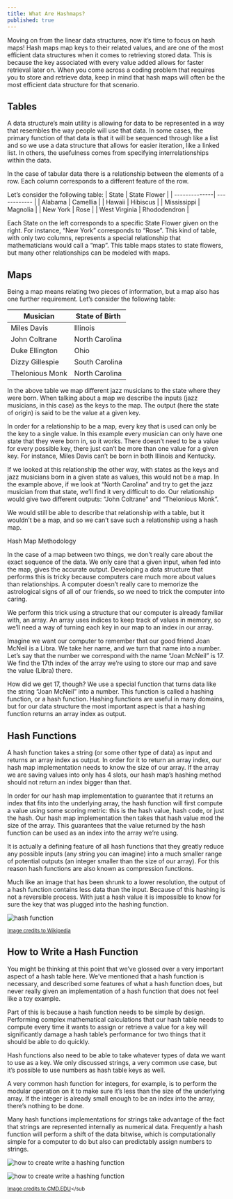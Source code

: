 ```yaml
---
title: What Are Hashmaps?
published: true
---
```


Moving on from the linear data structures, now it’s time to focus on hash maps! Hash maps map keys to their related values, and are one of the most efficient data structures when it comes to retrieving stored data. This is because the key associated with every value added allows for faster retrieval later on. When you come across a coding problem that requires you to store and retrieve data, keep in mind that hash maps will often be the most efficient data structure for that scenario.

## Tables

A data structure’s main utility is allowing for data to be represented in a way that resembles the way people will use that data. In some cases, the primary function of that data is that it will be sequenced through like a list and so we use a data structure that allows for easier iteration, like a linked list. In others, the usefulness comes from specifying interrelationships within the data.

In the case of tabular data there is a relationship between the elements of a row. Each column corresponds to a different feature of the row. 

Let’s consider the following table:
| State         | State Flower |
| --------------| ------------ |
| Alabama       | Camellia     |
| Hawaii        | Hibiscus     |
| Mississippi   | Magnolia     |
| New York      | Rose         |
| West Virginia | Rhododendron |


Each State on the left corresponds to a specific State Flower given on the right. For instance, “New York” corresponds to “Rose”. This kind of table, with only two columns, represents a special relationship that mathematicians would call a “map”. This table maps states to state flowers, but many other relationships can be modeled with maps. 

## Maps

Being a map means relating two pieces of information, but a map also has one further requirement. Let’s consider the following table:

| Musician |	State of Birth |
|----------| ----------------|
| Miles Davis 	|Illinois  |
| John Coltrane |	North Carolina |
| Duke Ellington 	|Ohio |
| Dizzy Gillespie |	South Carolina |
| Thelonious Monk |	North Carolina |

In the above table we map different jazz musicians to the state where they were born. When talking about a map we describe the inputs (jazz musicians, in this case) as the keys to the map. The output (here the state of origin) is said to be the value at a given key.

In order for a relationship to be a map, every key that is used can only be the key to a single value. In this example every musician can only have one state that they were born in, so it works. There doesn’t need to be a value for every possible key, there just can’t be more than one value for a given key. For instance, Miles Davis can’t be born in both Illinois and Kentucky.

If we looked at this relationship the other way, with states as the keys and jazz musicians born in a given state as values, this would not be a map. In the example above, if we look at “North Carolina” and try to get the jazz musician from that state, we’ll find it very difficult to do. Our relationship would give two different outputs: “John Coltrane” and “Thelonious Monk”.

We would still be able to describe that relationship with a table, but it wouldn’t be a map, and so we can’t save such a relationship using a hash map. 

Hash Map Methodology

In the case of a map between two things, we don’t really care about the exact sequence of the data. We only care that a given input, when fed into the map, gives the accurate output. Developing a data structure that performs this is tricky because computers care much more about values than relationships. A computer doesn’t really care to memorize the astrological signs of all of our friends, so we need to trick the computer into caring.

We perform this trick using a structure that our computer is already familiar with, an array. An array uses indices to keep track of values in memory, so we’ll need a way of turning each key in our map to an index in our array.

Imagine we want our computer to remember that our good friend Joan McNeil is a Libra. We take her name, and we turn that name into a number. Let’s say that the number we correspond with the name “Joan McNeil” is 17. We find the 17th index of the array we’re using to store our map and save the value (Libra) there.

How did we get 17, though? We use a special function that turns data like the string “Joan McNeil” into a number. This function is called a hashing function, or a hash function. Hashing functions are useful in many domains, but for our data structure the most important aspect is that a hashing function returns an array index as output.

## Hash Functions

A hash function takes a string (or some other type of data) as input and returns an array index as output. In order for it to return an array index, our hash map implementation needs to know the size of our array. If the array we are saving values into only has 4 slots, our hash map’s hashing method should not return an index bigger than that.

In order for our hash map implementation to guarantee that it returns an index that fits into the underlying array, the hash function will first compute a value using some scoring metric: this is the hash value, hash code, or just the hash. Our hash map implementation then takes that hash value mod the size of the array. This guarantees that the value returned by the hash function can be used as an index into the array we’re using.

It is actually a defining feature of all hash functions that they greatly reduce any possible inputs (any string you can imagine) into a much smaller range of potential outputs (an integer smaller than the size of our array). For this reason hash functions are also known as compression functions.

Much like an image that has been shrunk to a lower resolution, the output of a hash function contains less data than the input. Because of this hashing is not a reversible process. With just a hash value it is impossible to know for sure the key that was plugged into the hashing function.

![hash function](https://upload.wikimedia.org/wikipedia/commons/thumb/d/da/Hash_function.svg/1200px-Hash_function.svg.png)

<sub>[Image credits to Wikipedia](https://simple.wikipedia.org/wiki/Hash_function)</sub>


## How to Write a Hash Function

You might be thinking at this point that we’ve glossed over a very important aspect of a hash table here. We’ve mentioned that a hash function is necessary, and described some features of what a hash function does, but never really given an implementation of a hash function that does not feel like a toy example.

Part of this is because a hash function needs to be simple by design. Performing complex mathematical calculations that our hash table needs to compute every time it wants to assign or retrieve a value for a key will significantly damage a hash table’s performance for two things that it should be able to do quickly.

Hash functions also need to be able to take whatever types of data we want to use as a key. We only discussed strings, a very common use case, but it’s possible to use numbers as hash table keys as well.

A very common hash function for integers, for example, is to perform the modular operation on it to make sure it’s less than the size of the underlying array. If the integer is already small enough to be an index into the array, there’s nothing to be done.

Many hash functions implementations for strings take advantage of the fact that strings are represented internally as numerical data. Frequently a hash function will perform a shift of the data bitwise, which is computationally simple for a computer to do but also can predictably assign numbers to strings.

![how to create write a hashing function](https://www.cs.cmu.edu/~adamchik/15-121/lectures/Hashing/pix/hashing0.bmp)

![how to create write a hashing function ](https://www.cs.cmu.edu/~adamchik/15-121/lectures/Hashing/pix/hashing1.bmp)

<sub>[Image credits to CMD.EDU](https://www.cs.cmu.edu/~adamchik/15-121/lectures/Hashing/hashing.html)</sub